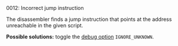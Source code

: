 <!doctype html>
<html lang="es">
<head>
	<title>Mensajes de Error</title>
	<meta charset="utf-8">
	<meta http-equiv="X-UA-Compatible" content="IE=edge">
	<meta name="viewport" content="width=device-width, initial-scale=1">
	<link rel="stylesheet" type="text/css" href="../../../style/style.css">
</head>
<body>
0012: Incorrect jump instruction

The disassembler finds a jump instruction that points at the address unreachable in the given script.

**Possible solutions:** toggle the [debug option](../../editor/console.md#ignore_unknown) `IGNORE_UNKNOWN`.

<script src="../../../js/main.min.js"></script>